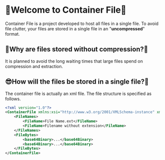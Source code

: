 # 👋Welcome to Container File👋
Container File is a project developed to host all files in a single file. To avoid file clutter, your files are stored in a single file in an "**uncompressed**" format.

## 🤔Why are files stored without compression?🤨
It is planned to avoid the long waiting times that large files spend on compression and extraction.

## 😎How will the files be stored in a single file?🧐
The container file is actually an xml file. The file structure is specified as follows.
```xml
<?xml version="1.0"?>
<ContainerFile xmlns:xsi="http://www.w3.org/2001/XMLSchema-instance" xmlns:xsd="http://www.w3.org/2001/XMLSchema">
	<FileNames>
		<FileName>File Name.ext</FileName>
		<FileName>Filename without extension</FileName>
	</FileNames>
	<FileBytes>
		<base64Binary>...</base64Binary>
		<base64Binary>...</base64Binary>
	</FileBytes>
</ContainerFile>
```
